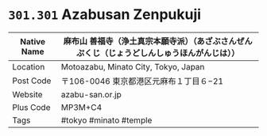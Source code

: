 # `301.301` Azabusan Zenpukuji

| Native Name | 麻布山 善福寺（浄土真宗本願寺派）（あざぶさんぜんぷくじ（じょうどしんしゅうほんがんじは）） |
|-------------|---------------------------------------------------------------------------------------------|
| Location    | Motoazabu, Minato City, Tokyo, Japan                                                        |
| Post Code   | 〒106-0046 東京都港区元麻布１丁目６−21                                                      |
| Website     | azabu-san.or.jp                                                                             |
| Plus Code   | MP3M+C4                                                                                     |
| Tags        | #tokyo #minato #temple                                                                      |
